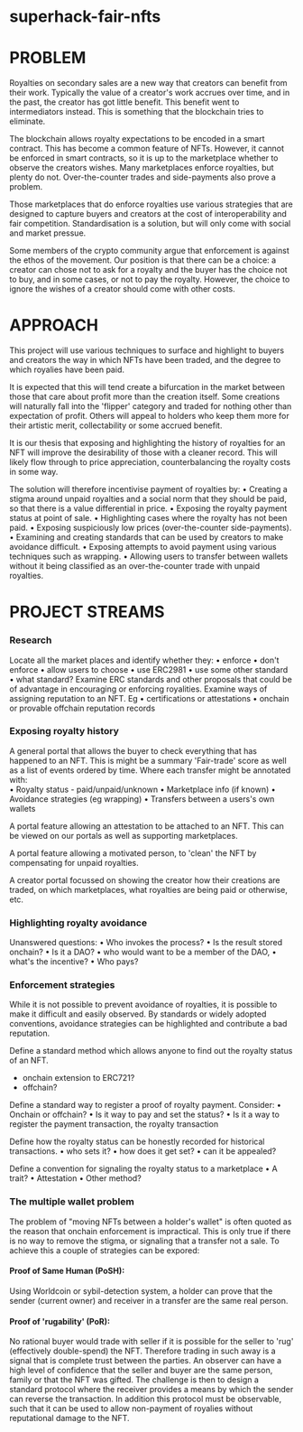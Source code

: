 # superhack-fair-nfts

# PROBLEM
Royalties on secondary sales are a new way that creators can benefit from their work. Typically the value of a creator's work accrues over time, and in the past, the creator has got little benefit. This benefit went to intermediators instead. This is something that the blockchain tries to eliminate.

The blockchain allows royalty expectations to be encoded in a smart contract. This has become a common feature of NFTs. However, it cannot be enforced in smart contracts, so it is up to the marketplace whether to observe the creators wishes.  Many marketplaces enforce royalties, but plenty do not. Over-the-counter trades and side-payments also prove a problem.

Those marketplaces that do enforce royalties use various strategies that are designed to capture buyers and creators at the cost of interoperability and fair competition. Standardisation is a solution, but will only come with social and market pressue.

Some members of the crypto community argue that enforcement is against the ethos of the movement. Our position is that there can be a choice: a creator can chose not to ask for a royalty and the buyer has the choice not to buy, and in some cases, or not to pay the royalty. However, the choice to ignore the wishes of a creator should come with other costs. 

# APPROACH
This project will use various techniques to surface and highlight to buyers and creators the way in which NFTs have been traded, and the degree to which royalies have been paid.

It is expected that this will tend create a bifurcation in the market between those that care about profit more than the creation itself. Some creations will naturally fall into the 'flipper' category and traded for nothing other than expectation of profit. Others will appeal to holders who keep them more for their artistic merit, collectability or some accrued benefit. 

It is our thesis that exposing and highlighting the history of royalties for an NFT will improve the desirability of those with a cleaner record. This will likely flow through to price appreciation, counterbalancing the royalty costs in some way.

The solution will therefore incentivise payment of royalties by:
    • Creating a stigma around unpaid royalties and a social norm that they should be paid, 
      so that there is a value differential in price.
    • Exposing the royalty payment status at point of sale.
    • Highlighting cases where the royalty has not been paid.
    • Exposing suspiciously low prices (over-the-counter side-payments).
    • Examining and creating standards that can be used by creators to make avoidance difficult.
    • Exposing attempts to avoid payment using various techniques such as wrapping.
    • Allowing users to transfer between wallets without it being classified as an over-the-counter trade with unpaid royalties.

# PROJECT STREAMS

### Research
Locate all the market places and identify whether they:
    • enforce
    • don't enforce
    • allow users to choose
    • use ERC2981
    • use some other standard
    • what standard?
Examine ERC standards and other proposals that could be of advantage in encouraging or enforcing royalities.
Examine ways of assigning reputation to an NFT. Eg
    • certifications or attestations
    • onchain or provable offchain reputation records

### Exposing royalty history
A general portal that allows the buyer to check everything that has happened to an NFT. This is might be a summary 'Fair-trade' score as well as a list of events ordered by time. Where each transfer might be annotated with:  
    • Royalty status - paid/unpaid/unknown
    • Marketplace info (if known)
    • Avoidance strategies (eg wrapping) 
    • Transfers between a users's own wallets

A portal feature allowing an attestation to be attached to an NFT. This can be viewed on our portals as well as supporting marketplaces.

A portal feature allowing a motivated person, to 'clean' the NFT by compensating for unpaid royalties.

A creator portal focussed on showing the creator how their creations are traded, on which marketplaces, what royalties are being paid or otherwise, etc.

### Highlighting royalty avoidance
Unanswered questions:
    • Who invokes the process?
    • Is the result stored onchain?
    • Is it a DAO?
    • who would want to be a member of the DAO, 
    • what's the incentive? 
    • Who pays? 

### Enforcement strategies
While it is not possible to prevent avoidance of royalties, it is possible to make it difficult and easily observed. By standards or widely adopted conventions, avoidance strategies can be highlighted and contribute a bad reputation.

Define a standard method which allows anyone to find out the royalty status of an NFT.
- onchain extension to ERC721?
- offchain?

Define a standard way to register a proof of royalty payment.
Consider:
    • Onchain or offchain?
    • Is it way to pay and set the status?
    • Is it a way to register the payment transaction, the royalty transaction 

Define how the royalty status can be honestly recorded for historical transactions.
    • who sets it?
    • how does it get set?
    • can it be appealed?

Define a convention for signaling the royalty status to a marketplace
    • A trait?
    • Attestation
    • Other method?

### The multiple wallet problem
The problem of "moving NFTs between a holder's wallet" is often quoted as the reason that onchain enforcement is impractical. This is only true if there is no way to remove the stigma, or signaling that a transfer not a sale. To achieve this a couple of strategies can be expored:

#### Proof of Same Human (PoSH):
Using Worldcoin or sybil-detection system, a holder can prove that the sender (current owner) and receiver in a transfer are the same real person.

#### Proof of 'rugability' (PoR):
No rational buyer would trade with seller if it is possible for the seller to 'rug' (effectively double-spend) the NFT. Therefore trading in such away is a signal that is complete trust between the parties.  An observer can have a high level of confidence that the seller and buyer are the same person, family or that the NFT was gifted.
The challenge is then to design a standard protocol where the receiver provides a means by which the sender can reverse the transaction. In addition this protocol must be observable, such that it can be used to allow non-payment of royalies without reputational damage to the NFT.
